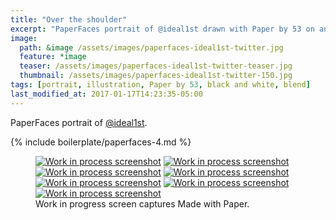 ```yaml
---
title: "Over the shoulder"
excerpt: "PaperFaces portrait of @ideal1st drawn with Paper by 53 on an iPad."
image: 
  path: &image /assets/images/paperfaces-ideal1st-twitter.jpg 
  feature: *image
  teaser: /assets/images/paperfaces-ideal1st-twitter-teaser.jpg
  thumbnail: /assets/images/paperfaces-ideal1st-twitter-150.jpg
tags: [portrait, illustration, Paper by 53, black and white, blend]
last_modified_at: 2017-01-17T14:23:35-05:00
---
```


PaperFaces portrait of [@ideal1st](https://twitter.com/ideal1st).

{% include boilerplate/paperfaces-4.md %}

<figure class="third">
  <a href="/assets/images/paperfaces-ideal1st-process-1-lg.jpg"><img src="/assets/images/paperfaces-ideal1st-process-1-600.jpg" alt="Work in process screenshot"></a>
  <a href="/assets/images/paperfaces-ideal1st-process-2-lg.jpg"><img src="/assets/images/paperfaces-ideal1st-process-2-600.jpg" alt="Work in process screenshot"></a>
  <a href="/assets/images/paperfaces-ideal1st-process-3-lg.jpg"><img src="/assets/images/paperfaces-ideal1st-process-3-600.jpg" alt="Work in process screenshot"></a>
  <a href="/assets/images/paperfaces-ideal1st-process-4-lg.jpg"><img src="/assets/images/paperfaces-ideal1st-process-4-600.jpg" alt="Work in process screenshot"></a>
  <a href="/assets/images/paperfaces-ideal1st-process-5-lg.jpg"><img src="/assets/images/paperfaces-ideal1st-process-5-600.jpg" alt="Work in process screenshot"></a>
  <a href="/assets/images/paperfaces-ideal1st-process-6-lg.jpg"><img src="/assets/images/paperfaces-ideal1st-process-6-600.jpg" alt="Work in process screenshot"></a>
  <a href="/assets/images/paperfaces-ideal1st-process-7-lg.jpg"><img src="/assets/images/paperfaces-ideal1st-process-7-600.jpg" alt="Work in process screenshot"></a>
  <figcaption>Work in progress screen captures Made with Paper.</figcaption>
</figure>
